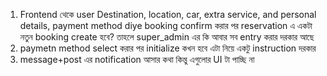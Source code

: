 1. Frontend থেকে user Destination, location, car, extra service, and personal details, payment method diye booking confirm করার পর  reservation এ একটা নতুন booking create হবে? তাহলে super_admin এর কি আবার সব entry করার দরকার আছে 
2. paymetn method select করার পর initialize কখন হবে এটা নিয়ে একটু instruction দরকার
3. message+post এর notification আসার কথা কিন্তু এগুলোর UI টা পাচ্ছি না